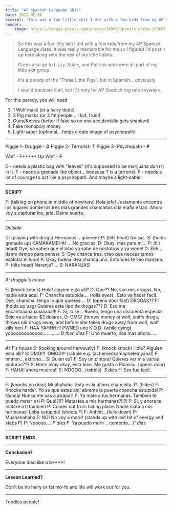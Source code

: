 ```yaml
---
title: "AP Spanish Language Skit"
date: 2012-02-06
excerpt: "This was a fun little skit I did with a few kids from my AP Spanish Language class."
header:
    image: https://images.pexels.com/photos/169657/pexels-photo-169657.jpeg
---
```


> So this was a fun little skit I did with a few kids from my AP Spanish
> Language class. It was really memorable for me so I figured I'd post
> it up here along with the rest of my little tidbits.
>
> Creds also go to Lizzy, Suzie, and Patricia who were all part of my
> little skit group.
>
> It's a parody of the "Three Little Pigs", but in Spanish... obviously.
>
> I would translate it all, but it's only for AP Spanish rug rats
> anyways.

For this parody, you will need

1.  1 Wolf mask (or a hairy dude)
2.  3 Pig masks (or 3 fat people... I kid, I kid!)
3.  Guns/Knives (better if fake so no one accidentally gets shanked)
4.  Fake monopoly money
5.  Light-saber (optional... helps create image of psychopath)

------------------------------------------------------------------------

Piggie 1- Druggie - **D**
Piggie 2- Terrorist- **T**
Piggie 3- Psychopath - **P**

Wolf - F\*\*\*\*\* Up Wolf - **F**

D - needs a plastic bag with "leaves" (it's supposed to be marijuana
durrrr) in it.
T - needs a grenade like object... because T is a terrorist.
P - needs a lot of courage to act like a psychopath. And maybe a
light-saber.

------------------------------------------------------------------------

**SCRIPT**

F: (talking on phone in middle of nowhere) Hola jefe! Justamente
encontre los lugares donde los tres mas grandes chanchitas d la mafia
estan. Ahora voy a capturar los, jefe. Dame suerte.

------------------------------------------------------------------------

*Outside*

D: (playing with drugs) Hermanos... quieren?
P: (tilts head) Quisas.
S: (holds grenade up) KAMAKAMEHA! ... No gracias.
D: Okay, mas para mi...
P: (tilt head) Oye, ya saben que el lobo ya sabe de nostotros y ya
viene!
D: Ehh... dame tiempo para pensar.
S: Oye chanca tres, creo que necessitamos explotar el lobo!
P: Okay buena idea chanca uno. Entonces te veo manana.
P: (tilts head) Naranja? ...
S: NARANJAS!

------------------------------------------------------------------------

*At druggie's house*

F: (knock knock) Hola! alguien esta alli?
D: Que?? No, son mis drogas. No, nadie esta aqui.
F: Chancha estupida.... (rolls eyes).. Esto va hacer facil. Oye,
chancha, tengo lo que quieres....
D: (opens door fast) DROGAS??
F: (holds up bag) Quieres este tipo de drogas???
D: Eso me encantaaaaaaaaaaaaa!!!
F: Si, lo se... Bueno, tengo una discuenta especial. Solo va a hacer $2
dolares.
D: OMG! (throws money at wolf, sniffs drugs, throws old drugs away, and
before she takes drugs away from wolf, wolf kills her)
F: HAA YAHHHH! PWNED uno K.O
D: (while dying) yooooooooooooo............. *D then dies*
F: Uno muerto, dos mas ahora......

------------------------------------------------------------------------

*At T's house*
S: (looking around nervously)
F: (knock knock) Hola? Alguien esta alli?
S: OMG!!!  OMGG!!! (rabble e.g. (achemedkamaphelemyana!)
F: hmmm... extrano...
S: Quien es?
F: Soy un pintora! Quieres ver mis varias pinturas???
S: Hmm okay okay, esta bien. Me gusta a Picasso. (opens door)
F: HAHA! ahora mueres!!
S: NOOOO.. (rabble)  *S dies*
F: Eso fue facil.

------------------------------------------------------------------------

F: (knocks on door) Muahahaha. Esta es la ultima chanchita.
P: (hides)
F: Knocks harder. Yo se que estas ahi! abreme la puerta chancha
estupida!
P: Nunca! Nunca me vas a atrapar!
F: Ya mate a tus hermanas. Tambien te puedo matar a ti
P: Que!?!!? Matastes a mis hermanas?!!?!
F: Si, y ahora te matare a ti tambien
P: Comes out from hiding place. Nadie mata a mis hermanas! Loba
estupida! (shoots F)
F: Ahhhh...(falls down)
P: Muahahahaha
F: NO! No voy a morir! (stands up with last bit of energy and stabs P)
P: Nooooo.... *P dies*
F: Ya puedo morir .. contento... *F dies*

------------------------------------------------------------------------

**SCRIPT ENDS**

------------------------------------------------------------------------

**Conclusion?**

Everyone died like a b****!

------------------------------------------------------------------------

**Lesson Learned?**

Don't be no hairy or fat mo-fo and life will work out for you.

------------------------------------------------------------------------

Toodles people!
